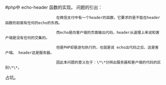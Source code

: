 #php中 echo-header 函数的实现。
问题的引出：
                           
                           在微信支付中有一个header的函数，它要求的是不能在header函数的前面有任何的echo的东西。
                           
                           而echo是向客户端的页面输出代码，header从道理上来说和客户端是没有任何的交集的。 
                           
                           但是PHP却是逐句执行的，也就是说 echo出代码之后，这是客户端。 header这是服务器。
                           
                           因此本问题的意义在于：\*\*分辨出服务器和客户端的代码的区别\*\*。
                
占坑。
